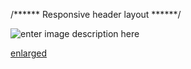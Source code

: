 
/****** Responsive header layout ******/


![enter image description here](https://lh3.googleusercontent.com/IhQGyRXSmbIYmRQA1jSVqhq3ECt9cHr0K1sBdlJPfWGVpOKlBUUsR_LhfZsQMNtMX5hGVH2xvWHQ)

[enlarged](https://photos.google.com/share/AF1QipPKJqGM1RKS9l1WEmMXeG8d-TqwC3oYxoC9ZUklcLtZOk2a6yuTiNOrpxOKWXFuAw/photo/AF1QipPw6BnYausfWx_7eGFGWz3FLCX7jcfT0wXfgFw4?key=SndIUmRMU3dkakRLelJIRUlXb0pJLW5zazJTemdR)